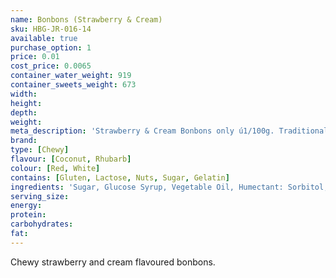 ```yaml
---
name: Bonbons (Strawberry & Cream)
sku: HBG-JR-016-14
available: true
purchase_option: 1
price: 0.01
cost_price: 0.0065
container_water_weight: 919
container_sweets_weight: 673
width: 
height: 
depth: 
weight: 
meta_description: 'Strawberry & Cream Bonbons only ú1/100g. Traditional sweets and more at Humbugs Confectionery Store. Specialists in satisfying your sweet tooth!'
brand: 
type: [Chewy]
flavour: [Coconut, Rhubarb]
colour: [Red, White]
contains: [Gluten, Lactose, Nuts, Sugar, Gelatin]
ingredients: 'Sugar, Glucose Syrup, Vegetable Oil, Humectant: Sorbitol, Pork Gelatine, Citric Acid, Dextrose, Flavourings, Colour: E120, Emulisifier: Soya Lecithin'
serving_size: 
energy: 
protein: 
carbohydrates: 
fat: 
---
```

Chewy strawberry and cream flavoured bonbons.